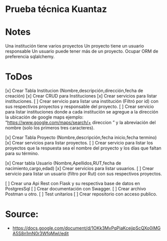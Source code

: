 # Prueba técnica Kuantaz

# Notes
Una institución tiene varios proyectos 
Un proyecto tiene un usuario responsable
Un usuario puede tener más de un proyecto.
Ocupar ORM de preferencia sqlalchemy.

# ToDos
[x] Crear Tabla Institucion (Nombre,descripción,dirección,fecha de creación)
[x] Crear CRUD para Instituciones
[x] Crear servicios para listar instituciones.
[ ] Crear servicio para listar una institución (Filtró por id) con sus respectivos proyectos y responsable del proyecto.
[ ] Crear servicio para listar instituciones donde a cada institución se agregue a la dirección la ubicación de google maps ejemplo: “https://www.google.com/maps/search/+ direccion ” y la abreviación del nombre (solo los primeros tres caracteres).

[x] Crear Tabla Proyecto (Nombre,descripción,fecha inicio,fecha termino)
[x] Crear servicios para listar proyectos.
[ ] Crear servicio para listar los proyectos que la respuesta sea el nombre del proyecto y los días que faltan para su término. 

[x] Crear tabla Usuario (Nombre,Apellidos,RUT,fecha de nacimiento,cargo,edad)
[x] Crear servicios para listar usuarios.
[ ] Crear servicio para listar un usuario (filtro por Rut) con sus respectivos proyectos.

[ ] Crear una Api Rest con Flask y su respectiva base de datos en PostgresSql
[ ] Crear documentación con Swagger.
[ ] Crear archivo Postman u otro.
[ ] Test unitarios
[ ] Crear repositorio con acceso publico.




# Source:
- https://docs.google.com/document/d/1OKk3MvPqPiaKcejjpScQXo0iMGA5S8n1mN0r3WfqMwI/edit